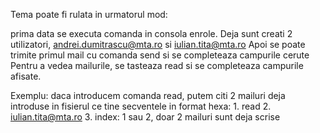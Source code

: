 Tema poate fi rulata in urmatorul mod:

prima data se executa comanda in consola enrole. Deja sunt creati 2 utilizatori, andrei.dumitrascu@mta.ro si iulian.tita@mta.ro
Apoi se poate trimite primul mail cu comanda send si se completeaza campurile cerute
Pentru a vedea mailurile, se tasteaza read si se completeaza campurile afisate.

Exemplu:
	daca introducem comanda read, putem citi 2 mailuri deja introduse in fisierul ce tine secventele in format hexa:
	1. read
	2. iulian.tita@mta.ro
	3. index: 1 sau 2, doar 2 mailuri sunt deja scrise